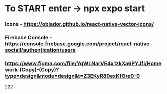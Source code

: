# To START enter -> npx expo start

### Icons - https://oblador.github.io/react-native-vector-icons/

### Firebase Console - https://console.firebase.google.com/project/react-native-sociall/authentication/users

### https://www.figma.com/file/YqWLNarVE4x1zkXa6PYJfi/Homework-(Copy)-(Copy)?type=design&mode=design&t=Z3EKyR80exKfOre0-0

222
